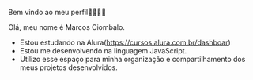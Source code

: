 Bem vindo ao meu perfil🤜🏻🤛🏻

Olá, meu nome é Marcos Ciombalo.

- Estou estudando na Alura(https://cursos.alura.com.br/dashboar)
- Estou me desenvolvendo na linguagem JavaScript.
- Utilizo esse espaço para minha organização e
compartilhamento dos meus projetos desenvolvidos.
